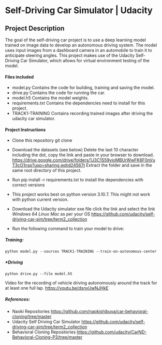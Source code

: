 # ****Self-Driving Car Simulator | Udacity****

## Project Description

The goal of the self-driving car project is to use a deep learning model trained on image 
data to develop an autonomous driving system. The model uses input images from a dashboard 
camera in an automobile to train it to anticipate steering angles. This project makes use of 
the Udacity Self-Driving Car Simulator, which allows for virtual environment testing of the model.

#### Files included
* model.py Contains the code for building, training and saving the model.
* drive.py Contains the code for running the car.
* model.h5 Contains the model weights.
* requirements.txt Contains the dependencies need to install for this project.
* TRACK1-TRAINING Contains recording trained images after driving the udacity car simulator.

#### Project Instructions

* Clone this repository git clone 
* Download the datasets (see below)
  Delete the last 10 character including the dot, copy the link and paste in your browser to download.
https://drive.google.com/drive/folders/1J3C1S59yioMBUrWwFK6F0nVuT3cG1nsp?usp=sharing.wdrd24567t
    Extract the folder and save in the same root directory of this project.
    
* Run pip install -r requirements.txt to install the dependencies with correct versions
* This project works best on python version 3.10.7. This might not work with python current version.
* Download the Udacity simulator exe file click the link and select the link _Windows 64_ _Linux_ _Mac_
    as per your OS https://github.com/udacity/self-driving-car-sim/tree/term2_collection
* Run the following command to train your model to drive:

#####     Training:

    python model.py --sources TRACK1-TRAINING --train-on-autonomous-center

##### *Driving

    python drive.py --file model.h5

Video for the recording of vehicle driving autonomously around the track for at least one full lap.
https://youtu.be/dsnxUwNJHkE

##### References: 
* Naoki Repositories https://github.com/naokishibuya/car-behavioral-cloning/tree/master
* Udacity Self Driving Car Simulator https://github.com/udacity/self-driving-car-sim/tree/term2_collection
* Behavioral Cloning Repositories https://github.com/udacity/CarND-Behavioral-Cloning-P3/tree/master 

